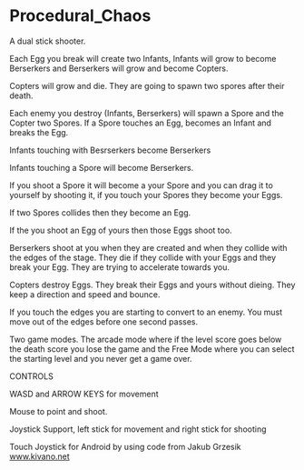 # Procedural_Chaos

A dual stick shooter.

Each Egg you break will create two Infants, Infants will grow to become Berserkers and Berserkers will grow and become Copters.

Copters will grow and die. They are going to spawn two spores after their death.

Each enemy you destroy (Infants, Berserkers) will spawn a Spore and the Copter two Spores. If a Spore touches an Egg, becomes an Infant and breaks the Egg.

Infants touching with Besrserkers become Berserkers

Infants touching a Spore will become Berserkers.

If you shoot a Spore it will become a your Spore and you can drag it to yourself by shooting it, if you touch your Spores they become your Eggs.

If two Spores collides then they become an Egg.

If the you shoot an Egg of yours then those Eggs shoot too.

Berserkers shoot at you when they are created and when they collide with the edges of the stage. They die if they collide with your Eggs and they break your Egg. They are trying to accelerate towards you.

Copters destroy Eggs. They break their Eggs and yours without dieing. They keep a direction and speed and bounce.

If you touch the edges you are starting to convert to an enemy. You must move out of the edges before one second passes.

Two game modes. The arcade mode where if the level score goes below the death score you lose the game and the Free Mode where you can select the starting level and you never get a game over.

CONTROLS

WASD and ARROW KEYS for movement

Mouse to point and shoot.

Joystick Support, left stick for movement and right stick for shooting

Touch Joystick for Android by using code from Jakub Grzesik www.kivano.net
